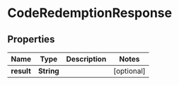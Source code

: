 

# CodeRedemptionResponse


## Properties

| Name | Type | Description | Notes |
|------------ | ------------- | ------------- | -------------|
|**result** | **String** |  |  [optional] |



